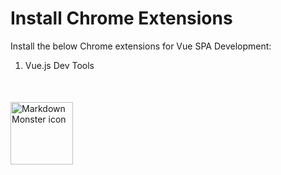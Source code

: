 # Install Chrome Extensions

Install the below Chrome extensions for Vue SPA Development:

1. Vue.js Dev Tools

<div style="display: flex; flex-wrap: wrap; margin-top: 50px;">
<img src="https://vue.gallerycdn.vsassets.io/extensions/vue/volar/1.8.8/1690404476876/Microsoft.VisualStudio.Services.Icons.Default"
     alt="Markdown Monster icon"
     style="width: 100px; height:100px; margin-right: 30px;" />
</div>

